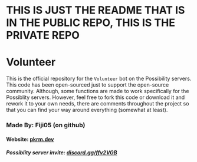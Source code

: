 # THIS IS JUST THE README THAT IS IN THE PUBLIC REPO, THIS IS THE PRIVATE REPO

# Volunteer

This is the official repository for the `Volunteer` bot on the Possibility servers. This code has been open-sourced just to support the open-source community. Although, some functions are made to work specifically for the Possiblity servers. However, feel free to fork this code or download it and rework it to your own needs, there are comments throughout the project so that you can find your way around everything (somewhat at least).

 ### Made By: Fiji05 (on github)
 #### Website: [pkrm.dev](https://pkrm.dev)

 ##### Possiblity server invite: [discord.gg/ffv2VGB](https://discord.gg/ffv2VGB)

